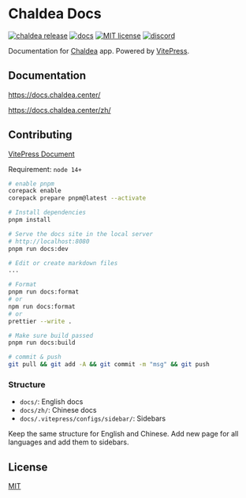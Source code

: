 # Chaldea Docs

[![chaldea release](https://img.shields.io/github/v/release/chaldea-center/chaldea?label=chaldea)](https://github.com/chaldea-center/chaldea/releases)
[![docs](https://github.com/chaldea-center/chaldea-docs/actions/workflows/docs.yml/badge.svg)](https://github.com/chaldea-center/chaldea-docs/actions/workflows/docs.yml)
[![MIT license](https://img.shields.io/github/license/chaldea-center/chaldea-docs)](https://github.com/chaldea-center/chaldea-docs/blob/main/LICENSE)
[![discord](https://img.shields.io/discord/839788731108032532?label=discord)](https://discord.gg/5M6w5faqjP)

Documentation for [Chaldea](https://github.com/chaldea-center/chaldea) app. Powered by [VitePress](https://vitepress.dev/).

## Documentation

https://docs.chaldea.center/

https://docs.chaldea.center/zh/

## Contributing

[VitePress Document](https://vitepress.dev/)

Requirement: `node 14+`

```sh
# enable pnpm
corepack enable
corepack prepare pnpm@latest --activate

# Install dependencies
pnpm install

# Serve the docs site in the local server
# http://localhost:8080
pnpm run docs:dev

# Edit or create markdown files
...

# Format
pnpm run docs:format
# or
npm run docs:format
# or
prettier --write .

# Make sure build passed
pnpm run docs:build

# commit & push
git pull && git add -A && git commit -m "msg" && git push
```

### Structure

- `docs/`: English docs
- `docs/zh/`: Chinese docs
- `docs/.vitepress/configs/sidebar/`: Sidebars

Keep the same structure for English and Chinese.
Add new page for all languages and add them to sidebars.

## License

[MIT](https://github.com/chaldea-center/chaldea-docs/blob/main/LICENSE)
